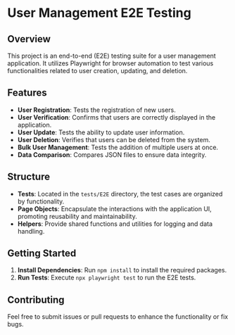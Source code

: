 # User Management E2E Testing

## Overview
This project is an end-to-end (E2E) testing suite for a user management application. It utilizes Playwright for browser automation to test various functionalities related to user creation, updating, and deletion.

## Features
- **User Registration**: Tests the registration of new users.
- **User Verification**: Confirms that users are correctly displayed in the application.
- **User Update**: Tests the ability to update user information.
- **User Deletion**: Verifies that users can be deleted from the system.
- **Bulk User Management**: Tests the addition of multiple users at once.
- **Data Comparison**: Compares JSON files to ensure data integrity.

## Structure
- **Tests**: Located in the `tests/E2E` directory, the test cases are organized by functionality.
- **Page Objects**: Encapsulate the interactions with the application UI, promoting reusability and maintainability.
- **Helpers**: Provide shared functions and utilities for logging and data handling.

## Getting Started
1. **Install Dependencies**: Run `npm install` to install the required packages.
2. **Run Tests**: Execute `npx playwright test` to run the E2E tests.

## Contributing
Feel free to submit issues or pull requests to enhance the functionality or fix bugs.
